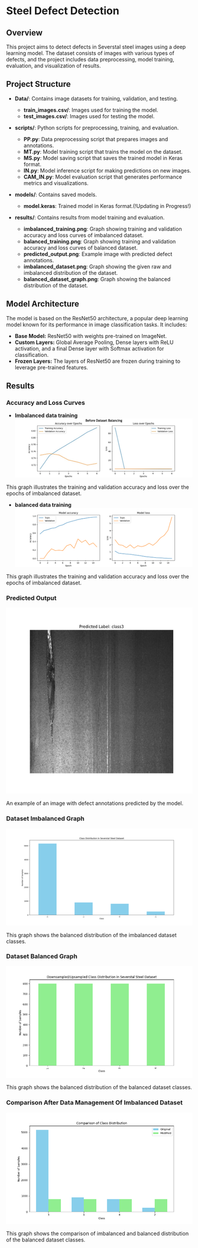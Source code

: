 # Steel Defect Detection

## Overview
This project aims to detect defects in Severstal steel images using a deep learning model. The dataset consists of images with various types of defects, and the project includes data preprocessing, model training, evaluation, and visualization of results.

## Project Structure
- **Data/**: Contains image datasets for training, validation, and testing.
  - **train_images.csv/**: Images used for training the model.
  - **test_images.csv/**: Images used for testing the model.

- **scripts/**: Python scripts for preprocessing, training, and evaluation.
  - **PP.py**: Data preprocessing script that prepares images and annotations.
  - **MT.py**: Model training script that trains the model on the dataset.
  - **MS.py**: Model saving script that saves the trained model in Keras format.
  - **IN.py**: Model inference script for making predictions on new images.
  - **CAM_IN.py**: Model evaluation script that generates performance metrics and visualizations.

- **models/**: Contains saved models.
  - **model.keras**: Trained model in Keras format.(!Updating in Progress!)

- **results/**: Contains results from model training and evaluation.
  - **imbalanced_training.png**: Graph showing training and validation accuracy and loss curves of imbalanced dataset.
  - **balanced_training.png**: Graph showing training and validation accuracy and loss curves of balanced dataset.
  - **predicted_output.png**: Example image with predicted defect annotations.
  - **imbalanced_dataset.png**: Graph showing the given raw and imbalanced distribution of the dataset.
  - **balanced_dataset_graph.png**: Graph showing the balanced distribution of the dataset.

## Model Architecture
The model is based on the ResNet50 architecture, a popular deep learning model known for its performance in image classification tasks. It includes:
- **Base Model:** ResNet50 with weights pre-trained on ImageNet.
- **Custom Layers:** Global Average Pooling, Dense layers with ReLU activation, and a final Dense layer with Softmax activation for classification.
- **Frozen Layers:** The layers of ResNet50 are frozen during training to leverage pre-trained features.

## Results
### Accuracy and Loss Curves
- **Imbalanced data training**
![Training and Validation Curves(Imbalanced)](results/imbalanced_training.jpg)

This graph illustrates the training and validation accuracy and loss over the epochs of imbalanced dataset.

- **balanced data training**
![Training and Validation Curves(balanced)](results/balanced_training.png)

This graph illustrates the training and validation accuracy and loss over the epochs of imbalanced dataset.

### Predicted Output
![Predicted Output Image](results/predicted_output.jpg)

An example of an image with defect annotations predicted by the model.

### Dataset Imbalanced Graph
![Imbalanced Dataset Graph](results/imbalanced_dataset.png)

This graph shows the balanced distribution of the imbalanced dataset classes.

### Dataset Balanced Graph
![Balanced Dataset Graph](results/balanced_dataset.png)

This graph shows the balanced distribution of the balanced dataset classes.

### Comparison After Data Management Of Imbalanced Dataset

![Comparison Dataset Graph](results/Comp.png)

This graph shows the comparison of imbalanced and balanced distribution of the balanced dataset classes.

